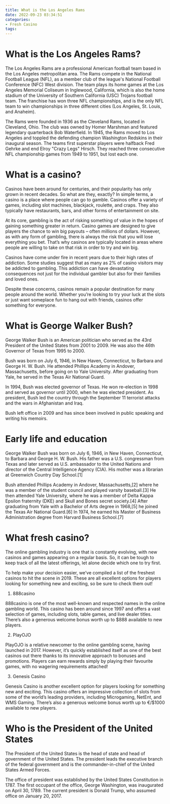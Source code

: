 ```yaml
---
title: What is the Los Angeles Rams
date: 2022-09-23 03:34:51
categories:
- Fresh Casino
tags:
---
```



#  What is the Los Angeles Rams?

The Los Angeles Rams are a professional American football team based in the Los Angeles metropolitan area. The Rams compete in the National Football League (NFL), as a member club of the league's National Football Conference (NFC) West division. The team plays its home games at the Los Angeles Memorial Coliseum in Inglewood, California, which is also the home stadium of the University of Southern California (USC) Trojans football team. The franchise has won three NFL championships, and is the only NFL team to win championships in three different cities (Los Angeles, St. Louis, and Anaheim).

The Rams were founded in 1936 as the Cleveland Rams, located in Cleveland, Ohio. The club was owned by Homer Marshman and featured legendary quarterback Bob Waterfield. In 1945, the Rams moved to Los Angeles and toppled the defending champion Washington Redskins in their inaugural season. The teams first superstar players were halfback Fred Gehrke and end Elroy "Crazy Legs" Hirsch. They reached three consecutive NFL championship games from 1949 to 1951, but lost each one.

#  What is a casino?

Casinos have been around for centuries, and their popularity has only grown in recent decades. So what are they, exactly? In simple terms, a casino is a place where people can go to gamble. Casinos offer a variety of games, including slot machines, blackjack, roulette, and craps. They also typically have restaurants, bars, and other forms of entertainment on site.

At its core, gambling is the act of risking something of value in the hopes of gaining something greater in return. Casino games are designed to give players the chance to win big payouts – often millions of dollars. However, as with any form of gambling, there is always the risk that you will lose everything you bet. That’s why casinos are typically located in areas where people are willing to take on that risk in order to try and win big.

Casinos have come under fire in recent years due to their high rates of addiction. Some studies suggest that as many as 2% of casino visitors may be addicted to gambling. This addiction can have devastating consequences not just for the individual gambler but also for their families and loved ones.

Despite these concerns, casinos remain a popular destination for many people around the world. Whether you’re looking to try your luck at the slots or just want someplace fun to hang out with friends, casinos offer something for everyone.

#  What is George Walker Bush?

George Walker Bush is an American politician who served as the 43rd President of the United States from 2001 to 2009. He was also the 46th Governor of Texas from 1995 to 2000.

Bush was born on July 6, 1946, in New Haven, Connecticut, to Barbara and George H. W. Bush. He attended Phillips Academy in Andover, Massachusetts, before going on to Yale University. After graduating from Yale, he served in the Texas Air National Guard.

In 1994, Bush was elected governor of Texas. He won re-election in 1998 and served as governor until 2000, when he was elected president. As president, Bush led the country through the September 11 terrorist attacks and the wars in Afghanistan and Iraq.

Bush left office in 2009 and has since been involved in public speaking and writing his memoirs.

#  Early life and education

George Walker Bush was born on July 6, 1946, in New Haven, Connecticut, to Barbara and George H. W. Bush. His father was a U.S. congressman from Texas and later served as U.S. ambassador to the United Nations and director of the Central Intelligence Agency (CIA). His mother was a librarian at Greenwich Country Day School.[1]

Bush attended Phillips Academy in Andover, Massachusetts,[2] where he was a member of the student council and played varsity baseball.[3] He then attended Yale University, where he was a member of Delta Kappa Epsilon fraternity (DKE) and Skull and Bones secret society.[4] After graduating from Yale with a Bachelor of Arts degree in 1968,[5] he joined the Texas Air National Guard.[6] In 1974, he earned his Master of Business Administration degree from Harvard Business School.[7]

#  What fresh casino?

The online gambling industry is one that is constantly evolving, with new casinos and games appearing on a regular basis. So, it can be tough to keep track of all the latest offerings, let alone decide which one to try first.

To help make your decision easier, we’ve compiled a list of the freshest casinos to hit the scene in 2019. These are all excellent options for players looking for something new and exciting, so be sure to check them out!

1. 888casino

888casino is one of the most well-known and respected names in the online gambling world. This casino has been around since 1997 and offers a vast selection of games, including slots, table games, and live dealer titles. There’s also a generous welcome bonus worth up to $888 available to new players.

2. PlayOJO

PlayOJO is a relative newcomer to the online gambling scene, having launched in 2017. However, it’s quickly established itself as one of the best casinos out there thanks to its innovative approach to bonuses and promotions. Players can earn rewards simply by playing their favourite games, with no wagering requirements attached!

3. Genesis Casino

Genesis Casino is another excellent option for players looking for something new and exciting. This casino offers an impressive collection of slots from some of the world’s leading providers, including Microgaming, NetEnt, and WMS Gaming. There’s also a generous welcome bonus worth up to €/$1000 available to new players.

#  Who is the President of the United States

The President of the United States is the head of state and head of government of the United States. The president leads the executive branch of the federal government and is the commander-in-chief of the United States Armed Forces.

The office of president was established by the United States Constitution in 1787. The first occupant of the office, George Washington, was inaugurated on April 30, 1789. The current president is Donald Trump, who assumed office on January 20, 2017.